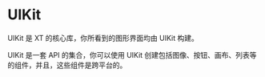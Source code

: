 # UIKit

UIKit 是 XT 的核心库，你所看到的图形界面均由 UIKit 构建。

UIKit 是一套 API 的集合，你可以使用 UIKit 创建包括图像、按钮、画布、列表等的组件，并且，这些组件是跨平台的。